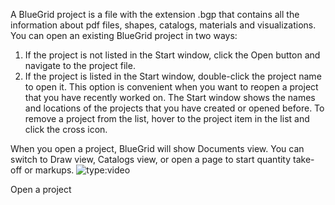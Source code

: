 A BlueGrid project is a file with the extension .bgp that contains all the information about pdf files, shapes, catalogs, materials and visualizations. You can open an existing BlueGrid project in two ways:

1. If the project is not listed in the Start window, click the Open button and navigate to the project file. 
2. If the project is listed in the Start window, double-click the project name to open it. This option is convenient when you want to reopen a project that you have recently worked on.
The Start window shows the names and locations of the projects that you have created or opened before. To remove a project from the list, hover to the project item in the list and click the cross icon. 

When you open a project, BlueGrid will show Documents view. You can switch to Draw view, Catalogs view, or open a page to start quantity take-off or markups.
![type:video](https://www.youtube.com/embed/F6qiOvWwZOE?si=CX_BpSM8U77XnCnG)
<figcaption>Open a project</figcaption>